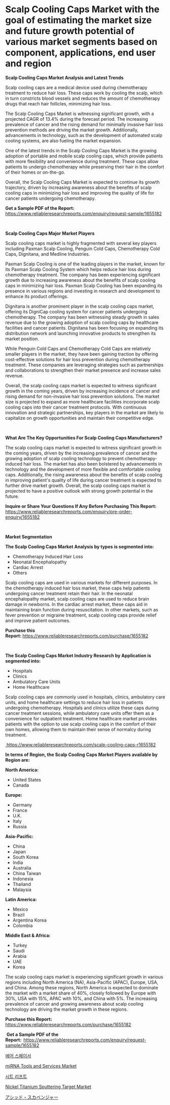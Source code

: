 <p><h1>Scalp Cooling Caps Market with the goal of estimating the market size and future growth potential of various market segments based on component, applications, end user and region</h1></p><p><strong>Scalp Cooling Caps Market Analysis and Latest Trends</strong></p>
<p><p>Scalp cooling caps are a medical device used during chemotherapy treatment to reduce hair loss. These caps work by cooling the scalp, which in turn constricts blood vessels and reduces the amount of chemotherapy drugs that reach hair follicles, minimizing hair loss. </p><p>The Scalp Cooling Caps Market is witnessing significant growth, with a projected CAGR of 13.4% during the forecast period. The increasing prevalence of cancer and the rising demand for minimally invasive hair loss prevention methods are driving the market growth. Additionally, advancements in technology, such as the development of automated scalp cooling systems, are also fueling the market expansion.</p><p>One of the latest trends in the Scalp Cooling Caps Market is the growing adoption of portable and mobile scalp cooling caps, which provide patients with more flexibility and convenience during treatment. These caps allow patients to undergo chemotherapy while preserving their hair in the comfort of their homes or on-the-go.</p><p>Overall, the Scalp Cooling Caps Market is expected to continue its growth trajectory, driven by increasing awareness about the benefits of scalp cooling caps in minimizing hair loss and improving the quality of life for cancer patients undergoing chemotherapy.</p></p>
<p><strong>Get a Sample PDF of the Report:&nbsp;</strong> <a href="https://www.reliableresearchreports.com/enquiry/request-sample/1655182">https://www.reliableresearchreports.com/enquiry/request-sample/1655182</a></p>
<p>&nbsp;</p>
<p><strong>Scalp Cooling Caps Major Market Players</strong></p>
<p><p>Scalp cooling caps market is highly fragmented with several key players including Paxman Scalp Cooling, Penguin Cold Caps, Chemotherapy Cold Caps, Dignitana, and Medline Industries. </p><p>Paxman Scalp Cooling is one of the leading players in the market, known for its Paxman Scalp Cooling System which helps reduce hair loss during chemotherapy treatment. The company has been experiencing significant growth due to increasing awareness about the benefits of scalp cooling caps in minimizing hair loss. Paxman Scalp Cooling has been expanding its presence in various regions and investing in research and development to enhance its product offerings.</p><p>Dignitana is another prominent player in the scalp cooling caps market, offering its DigniCap cooling system for cancer patients undergoing chemotherapy. The company has been witnessing steady growth in sales revenue due to the growing adoption of scalp cooling caps by healthcare facilities and cancer patients. Dignitana has been focusing on expanding its distribution network and launching innovative products to strengthen its market position.</p><p>While Penguin Cold Caps and Chemotherapy Cold Caps are relatively smaller players in the market, they have been gaining traction by offering cost-effective solutions for hair loss prevention during chemotherapy treatment. These companies are leveraging strategies such as partnerships and collaborations to strengthen their market presence and increase sales revenue.</p><p>Overall, the scalp cooling caps market is expected to witness significant growth in the coming years, driven by increasing incidence of cancer and rising demand for non-invasive hair loss prevention solutions. The market size is projected to expand as more healthcare facilities incorporate scalp cooling caps into their cancer treatment protocols. With continuous innovation and strategic partnerships, key players in the market are likely to capitalize on growth opportunities and maintain their competitive edge.</p></p>
<p>&nbsp;</p>
<p><strong>What Are The Key Opportunities For Scalp Cooling Caps Manufacturers?</strong></p>
<p><p>The scalp cooling caps market is expected to witness significant growth in the coming years, driven by the increasing prevalence of cancer and the growing adoption of scalp cooling technology to prevent chemotherapy-induced hair loss. The market has also been bolstered by advancements in technology and the development of more flexible and comfortable cooling caps. Additionally, the rising awareness about the benefits of scalp cooling in improving patient's quality of life during cancer treatment is expected to further drive market growth. Overall, the scalp cooling caps market is projected to have a positive outlook with strong growth potential in the future.</p></p>
<p><strong>Inquire or Share Your Questions If Any Before Purchasing This Report:</strong> <a href="https://www.reliableresearchreports.com/enquiry/pre-order-enquiry/1655182">https://www.reliableresearchreports.com/enquiry/pre-order-enquiry/1655182</a></p>
<p>&nbsp;</p>
<p><strong>Market Segmentation</strong></p>
<p><strong>The Scalp Cooling Caps Market Analysis by types is segmented into:</strong></p>
<p><ul><li>Chemotherapy Induced Hair Loss</li><li>Neonatal Encephalopathy</li><li>Cardiac Arrest</li><li>Others</li></ul></p>
<p><p>Scalp cooling caps are used in various markets for different purposes. In the chemotherapy induced hair loss market, these caps help patients undergoing cancer treatment retain their hair. In the neonatal encephalopathy market, scalp cooling caps are used to reduce brain damage in newborns. In the cardiac arrest market, these caps aid in maintaining brain function during resuscitation. In other markets, such as fever prevention or migraine treatment, scalp cooling caps provide relief and improve patient outcomes.</p></p>
<p><strong>Purchase this Report:&nbsp;</strong><a href="https://www.reliableresearchreports.com/purchase/1655182">https://www.reliableresearchreports.com/purchase/1655182</a></p>
<p>&nbsp;</p>
<p><strong>The Scalp Cooling Caps Market Industry Research by Application is segmented into:</strong></p>
<p><ul><li>Hospitals</li><li>Clinics</li><li>Ambulatory Care Units</li><li>Home Healthcare</li></ul></p>
<p><p>Scalp cooling caps are commonly used in hospitals, clinics, ambulatory care units, and home healthcare settings to reduce hair loss in patients undergoing chemotherapy. Hospitals and clinics utilize these caps during cancer treatment sessions, while ambulatory care units offer them as a convenience for outpatient treatment. Home healthcare market provides patients with the option to use scalp cooling caps in the comfort of their own homes, allowing them to maintain their sense of normalcy during treatment.</p></p>
<p><a href="https://www.reliableresearchreports.com/scalp-cooling-caps-r1655182">&nbsp;https://www.reliableresearchreports.com/scalp-cooling-caps-r1655182</a></p>
<p><strong>In terms of Region, the Scalp Cooling Caps Market Players available by Region are:</strong></p>
<p>
    <p> <strong> North America: </strong>
        <ul>
            <li>United States</li>
            <li>Canada</li>
        </ul>
        </p> 
    <p> <strong> Europe: </strong>
        <ul>
            <li>Germany</li>
            <li>France</li>
            <li>U.K.</li>
            <li>Italy</li>
            <li>Russia</li>
        </ul>
        </p> 
    <p> <strong> Asia-Pacific: </strong>
        <ul>
            <li>China</li>
            <li>Japan</li>
            <li>South Korea</li>
            <li>India</li>
            <li>Australia</li>
            <li>China Taiwan</li>
            <li>Indonesia</li>
            <li>Thailand</li>
            <li>Malaysia</li>
        </ul>
        </p> 
    <p> <strong> Latin America: </strong>
        <ul>
            <li>Mexico</li>
            <li>Brazil</li>
            <li>Argentina Korea</li>
            <li>Colombia</li>
        </ul>
        </p> 
    <p> <strong> Middle East & Africa: </strong>
        <ul>
            <li>Turkey</li>
            <li>Saudi</li>
            <li>Arabia</li>
            <li>UAE</li>
            <li>Korea</li>
        </ul>
    </p>
    </p>
<p><p>The scalp cooling caps market is experiencing significant growth in various regions including North America (NA), Asia-Pacific (APAC), Europe, USA, and China. Among these regions, North America is expected to dominate the market with a market share of 40%, closely followed by Europe with 30%, USA with 15%, APAC with 10%, and China with 5%. The increasing prevalence of cancer and growing awareness about scalp cooling technology are driving the market growth in these regions.</p></p>
<p><strong>Purchase this Report: </strong><a href="https://www.reliableresearchreports.com/purchase/1655182">https://www.reliableresearchreports.com/purchase/1655182</a></p>
<p>&nbsp;<strong>Get a Sample PDF of the Report:&nbsp;&nbsp;</strong><a href="https://www.reliableresearchreports.com/enquiry/request-sample/1655182">https://www.reliableresearchreports.com/enquiry/request-sample/1655182</a></p>
<p><strong></strong></p>
<p><p><a href="https://github.com/camron674/Market-Research-Report-List-1/blob/main/101968353273.md">에어 스페이서</a></p><p><a href="https://medium.com/@ava.kerr6577/mirna-tools-and-services-nbsp-market-focuses-on-market-share-size-and-projected-forecast-till-2031-1615ca27c101">miRNA Tools and Services Market</a></p><p><a href="https://github.com/BrettWeberrt8767765/Market-Research-Report-List-1/blob/main/585496153272.md">시트 리프트</a></p><p><a href="https://www.linkedin.com/pulse/nickel-titanium-sputtering-target-market-analysis-sze-forecasted-ex5fe">Nickel Titanium Sputtering Target Market</a></p><p><a href="https://medium.com/@jonathandavies84/%E9%85%B8%E9%99%A4%E5%8E%BB%E5%89%A4%E5%B8%82%E5%A0%B4%E3%83%AC%E3%83%9D%E3%83%BC%E3%83%88%E3%81%AF-%E3%81%93%E3%81%AE%E5%B8%82%E5%A0%B4%E3%81%AE%E6%9C%80%E6%96%B0%E3%81%AE%E3%83%88%E3%83%AC%E3%83%B3%E3%83%89%E3%82%84%E6%88%90%E9%95%B7%E6%A9%9F%E4%BC%9A%E3%82%92%E6%98%8E%E3%82%89%E3%81%8B%E3%81%AB%E3%81%97%E3%81%BE%E3%81%99-594dad2c9bc0">アシッド・スカベンジャー</a></p></p>